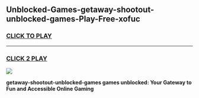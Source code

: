 
## Unblocked-Games-getaway-shootout-unblocked-games-Play-Free-xofuc
<h3>
<a href="https://premium76.site?title=getaway-shootout-unblocked-games&ref=15A">CLICK TO PLAY</a></h3>
<hr>

<h3>
<a href="https://premium76.site?title=getaway-shootout-unblocked-games&ref=15A">CLICK 2 PLAY</a>
  
</h3>

<a href="https://premium76.site?title=getaway-shootout-unblocked-games&ref=15A"><img src="https://clearcache.store/games.png"></a>


**getaway-shootout-unblocked-games games unblocked: Your Gateway to Fun and Accessible Online Gaming**
